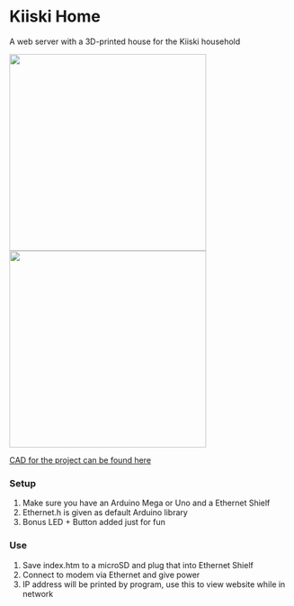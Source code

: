 # Kiiski Home

A web server with a 3D-printed house for the Kiiski household

<img width=350 src="https://github.com/LiljaKiiski/kiiski-home-site/blob/master/image1.jpg" /> <img width=350 src="https://github.com/LiljaKiiski/kiiski-home-site/blob/master/image2.jpg" />

[CAD for the project can be found here](https://cad.onshape.com/documents/a53a6b67f1a8de5115697cd1/w/f1e51432aba85ebb7701dab2/e/11d8214c17bfa38de25dc055?renderMode=0&uiState=64b326600b46957e470e1b2f)

### Setup
1. Make sure you have an Arduino Mega or Uno and a Ethernet Shielf
2. Ethernet.h is given as default Arduino library
3. Bonus LED + Button added just for fun

### Use
1. Save index.htm to a microSD and plug that into Ethernet Shielf
2. Connect to modem via Ethernet and give power
3. IP address will be printed by program, use this to view website while in network
